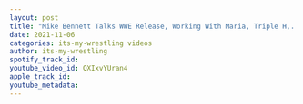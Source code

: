 ```yaml
---
layout: post
title: "Mike Bennett Talks WWE Release, Working With Maria, Triple H,. ROH & More"
date: 2021-11-06
categories: its-my-wrestling videos
author: its-my-wrestling
spotify_track_id: 
youtube_video_id: QXIxvYUran4
apple_track_id: 
youtube_metadata: 
---
```

